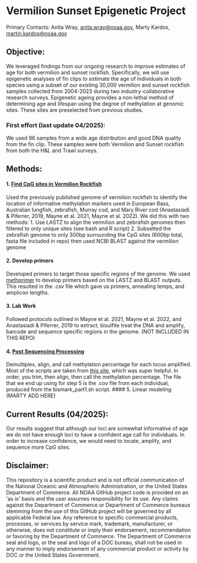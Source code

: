 # Vermilion Sunset Epigenetic Project

Primary Contacts: Anita Wray,
[anita.wray\@noaa.gov](mailto:anita.wray@noaa.gov), Marty
Kardos, [martin.kardos\@noaa.gov](mailto:martin.kardos@noaa.gov)

## Objective:

We leveraged findings from our ongoing research to improve estimates of
age for both vermilion and sunset rockfish. Specifically, we will use
epigenetic analyses of fin clips to estimate the age of individuals in
both species using a subset of our existing 30,000 vermilion and sunset
rockfish samples collected from 2004-2023 during two
industry-collaborative research surveys. Epigenetic ageing provides a
non-lethal method of determining age and lifespan using the degree of
methylation at genomic sites. These sites are preselected from previous
studies.

### First effort (last update 04/2025):

We used 96 samples from a wide age distribution and good DNA quality
from the fin clip. These samples were both Vermilion and Sunset rockfish
from both the H&L and Trawl surveys.

## Methods:

#### 1. [Find CpG sites in Vermilion Rockfish](https://github.com/noaa-nwfsc/vermilion_sunset_epigenetics/tree/main/CpG%20SITE%20IDENTIFICATION)

Used the previously published genome of vermilion rockfish to identify
the location of informative methylation markers used in European Bass,
Australian lungfish, zebrafish, Murray cod, and Mary River cod
(Anastasiadi & Piferrer, 2019, Mayne et al. 2021, Mayne et al. 2022). We
did this with two methods: 1. Use LASTZ to align the vermilion and
zebrafish genomes then filtered to only unique sites (see bash and R
script) 2. Subsetted the zebrafish genome to only 300bp surrounding the
CpG sites (600bp total, fasta file included in repo) then used NCBI
BLAST against the vermilion genome

#### 2. Develop primers

Developed primers to target those specific regions of the genome. We
used [methprimer](https://www.methprimer.com/) to develop primers based
on the LASTZ and BLAST outputs. This resulted in the .csv file which
gave us primers, annealing temps, and amplicon lengths.

#### 3. Lab Work

Followed protocols outlined in Mayne et al. 2021, Mayne et al. 2022, and
Anastasiadi & Piferrer, 2019 to extract, bisulfite treat the DNA and
amplify, barcode and sequence specific regions in the genome. (NOT
INCLUDED IN THIS REPO)

#### 4. [Post Sequencing Processing](<https://github.com/noaa-nwfsc/vermilion_sunset_epigenetics/tree/main/POST%20SEQUENCING%20PROCESSING>)
Demultiplex, align, and call methylation percentage for each locus
amplified. Most of the scripts are taken from [this
site](https://ucdavis-bioinformatics-training.github.io/2020-Epigenetics_Workshop/WGBS/WGBS),
which was super helpful. In order, you trim, then align, then call the
methylation percentage. The file that we end up using for step 5 is the
.cov file from each individual, produced from the bismark_part1.sh
script. \#### 5. Linear modeling (MARTY ADD HERE)

## Current Results (04/2025):

Our results suggest that although our loci are somewhat informative of
age we do not have enough loci to have a confident age call for
individuals. In order to increase confidence, we would need to locate,
amplify, and sequence more CpG sites.

## Disclaimer:

This repository is a scientific product and is not official
communication of the National Oceanic and Atmospheric Administration, or
the United States Department of Commerce. All NOAA GitHub project code
is provided on an 'as is' basis and the user assumes responsibility for
its use. Any claims against the Department of Commerce or Department of
Commerce bureaus stemming from the use of this GitHub project will be
governed by all applicable Federal law. Any reference to specific
commercial products, processes, or services by service mark, trademark,
manufacturer, or otherwise, does not constitute or imply their
endorsement, recommendation or favoring by the Department of Commerce.
The Department of Commerce seal and logo, or the seal and logo of a DOC
bureau, shall not be used in any manner to imply endorsement of any
commercial product or activity by DOC or the United States Government.
